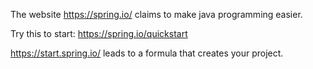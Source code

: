 The website https://spring.io/ claims to make java programming easier.

Try this to start: https://spring.io/quickstart

https://start.spring.io/ leads to a formula that creates your project.
